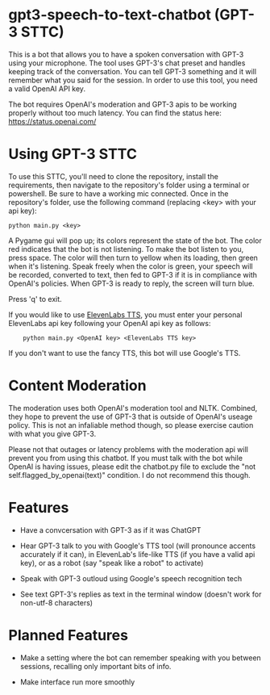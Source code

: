 # gpt3-speech-to-text-chatbot (GPT-3 STTC)

This is a bot that allows you to have a spoken conversation with GPT-3 using your microphone. The tool uses GPT-3's chat preset and handles keeping track of the conversation. You can tell GPT-3 something and it will remember what you said for the session. In order to use this tool, you need a valid OpenAI API key.

The bot requires OpenAI's moderation and GPT-3 apis to be working properly without too much latency. You can find the status here: https://status.openai.com/

# Using GPT-3 STTC

To use this STTC, you'll need to clone the repository, install the requirements, then navigate to the repository's folder using a terminal or powershell. Be sure to have a working mic connected. Once in the repository's folder, use the following command (replacing \<key\> with your api key):

    python main.py <key>
    
A Pygame gui will pop up; its colors represent the state of the bot. The color red indicates that the bot is not listening. To make the bot listen to you, press space. The color will then turn to yellow when its loading, then green when it's listening. Speak freely when the color is green, your speech will be recorded, converted to text, then fed to GPT-3 if it is in compliance with OpenAI's policies. When GPT-3 is ready to reply, the screen will turn blue.

Press 'q' to exit.

If you would like to use [ElevenLabs TTS](https://beta.elevenlabs.io/speech-synthesis), you must enter your personal ElevenLabs api key following your OpenAI api key as follows:

        python main.py <OpenAI key> <ElevenLabs TTS key>

If you don't want to use the fancy TTS, this bot will use Google's TTS.

# Content Moderation

The moderation uses both OpenAI's moderation tool and NLTK. Combined, they hope to prevent the use of GPT-3 that is outside of OpenAI's useage policy. This is not an infaliable method though, so please exercise caution with what you give GPT-3.

Please not that outages or latency problems with the moderation api will prevent you from using this chatbot. If you must talk with the bot while OpenAI is having issues, please edit the chatbot.py file to exclude the "not self.flagged_by_openai(text)" condition. I do not recommend this though.


# Features

- Have a convcersation with GPT-3 as if it was ChatGPT

- Hear GPT-3 talk to you with Google's TTS tool (will pronounce accents accurately if it can), in ElevenLab's life-like TTS (if you have a valid api key), or as a robot (say "speak like a robot" to activate)

- Speak with GPT-3 outloud using Google's speech recognition tech  

- See text GPT-3's replies as text in the terminal window (doesn't work for non-utf-8 characters)


# Planned Features

- Make a setting where the bot can remember speaking with you between sessions, recalling only important bits of info.

- Make interface run more smoothly

